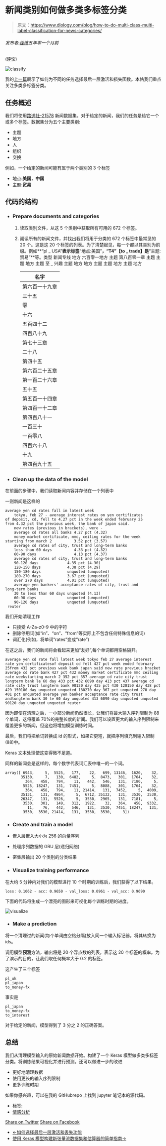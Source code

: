 # 新闻类别如何做多类多标签分类

> 原文：<https://www.dlology.com/blog/how-to-do-multi-class-multi-label-classification-for-news-categories/>

###### 发布者:[程维](/blog/author/Chengwei/)五年零一个月前

([评论](/blog/how-to-do-multi-class-multi-label-classification-for-news-categories/#disqus_thread))

![classify](img/8b6455b31f835c8df3acf1e3eb740963.png)

我的[上一篇](https://www.dlology.com/blog/how-to-choose-last-layer-activation-and-loss-function/)展示了如何为不同的任务选择最后一层激活和损失函数。本帖我们重点关注多类多标签分类。

## 任务概述

我们将使用[路透社-21578](https://archive.ics.uci.edu/ml/machine-learning-databases/reuters21578-mld/) 新闻数据集。对于给定的新闻，我们的任务是给它一个或多个标签。数据集分为五个主要类别:

*   主题
*   地方
*   人
*   组织
*   交换

例如，一个给定的新闻可能有属于两个类别的 3 个标签

*   地点:**美国**，**中国**
*   主题:**贸易**

## 代码的结构

*   ### Prepare documents and categories

    1.  读取类别文件，从这 5 个类别中获取所有可用的 672 个标签。
    2.  阅读所有的新闻文件，并找出我们将用于分类的 672 个标签中最常见的 20 个。这是这 20 个标签的列表。为了清楚起见，每一个都以其类别为前缀。例如**“pl _ USA”**表示标签**“地点:美国”**，“T4”【to _ trade】是**“主题:贸易”**等。类型 新闻专线 地方 六百零一地方 主题 第八百零一章 主题 主题 地方 主题 至 _ 兴趣 主题 地方 地方 主题 主题 地方 主题 地方

        | 名字 |
        | --- |
        | 第六百一十九章 | pl _ 美国 | 一万二千五百四十二 |
        | 三十五 | 挣钱 | 主题 | 三千九百八十七 |
        | 零 | 至 _acq | 主题 | 二千四百四十八 |
        | 十六 | pl_uk | 地方 | 一千四百八十九 |
        | 五百四十二 | pl _ 日本 | 地方 | 一千一百三十八 |
        | 四百八十九 | pl _ 加拿大 | 第一千一百零四章 |
        | 第七十三章 | 来 _ 钱-外汇 |
        | 二十八 | 来 _ 原油 | 第六百三十四 |
        | 第四十五 | 去谷物 | 第六百二十八章 |
        | 第六百二十五章 | pl _ 西德 | 第五百六十七章 |
        | 第一百二十六章 | 到 _ 贸易 | 五百五十二 |
        | 五十五 | 第五百一十三章 |
        | 第五百一十四章 | pl _ 法国(法国) | 第四百六十九章 |
        | 第四百一十二章 | 或者 _ec | 组织 | 第三百四十九 |
        | 第四百八十一 | pl _ 巴西 | 三百三十二 |
        | 一百三十 | 小麦 | 三百零六 |
        | 一百零八 | 收货方 | 三百零五 |
        | 四百六十八 | pl _ 澳大利亚 | 两百七十 |
        | 十九 | 去玉米 | 第二百五十四 |
        | 第四百九十五 | 波兰 | 第二百二十三章 |

*   ### Clean up the data of the model

在前面的步骤中，我们读取新闻内容并存储在一个列表中

一则新闻是这样的

```
average yen cd rates fall in latest week
    tokyo, feb 27 - average interest rates on yen certificates
of deposit, cd, fell to 4.27 pct in the week ended february 25
from 4.32 pct the previous week, the bank of japan said.
    new rates (previous in brackets), were -
    average cd rates all banks 4.27 pct (4.32)
    money market certificate, mmc, ceiling rates for the week
starting from march 2          3.52 pct (3.57)
    average cd rates of city, trust and long-term banks
    less than 60 days          4.33 pct (4.32)
    60-90 days                 4.13 pct (4.37)
    average cd rates of city, trust and long-term banks
    90-120 days             4.35 pct (4.30)
    120-150 days            4.38 pct (4.29)
    150-180 days            unquoted (unquoted)
    180-270 days            3.67 pct (unquoted)
    over 270 days           4.01 pct (unquoted)
    average yen bankers' acceptance rates of city, trust and
long-term banks
    30 to less than 60 days unquoted (4.13)
    60-90 days              unquoted (unquoted)
    90-120 days             unquoted (unquoted)
 reuter
```

我们开始清理工作

*   只接受 A-Za-z0-9 中的字符
*   删除停用词(如“in”、“on”、“from”等实际上不包含任何特殊信息的词)
*   词汇化(例如，将单词“rates”变成“rate”)

在这之后，我们的新闻将会看起来更加“友好”,每个单词都用空格隔开。

```
average yen cd rate fall latest week tokyo feb 27 average interest rate yen certificatesof deposit cd fell 427 pct week ended february 25from 432 pct previous week bank japan said new rate previous bracket average cd rate bank 427 pct 432 money market certificate mmc ceiling rate weekstarting march 2 352 pct 357 average cd rate city trust longterm bank le 60 day 433 pct 432 6090 day 413 pct 437 average cd rate city trust longterm bank 90120 day 435 pct 430 120150 day 438 pct 429 150180 day unquoted unquoted 180270 day 367 pct unquoted 270 day 401 pct unquoted average yen banker acceptance rate city trust andlongterm bank 30 le 60 day unquoted 413 6090 day unquoted unquoted 90120 day unquoted unquoted reuter
```

因为即使在清理之后，一小部分新闻仍然很长，让我们将最大输入序列限制为 88 个单词，这将覆盖 70%的完整长度的新闻。我们可以设置更大的输入序列限制来覆盖更多的新闻，但这也将增加模型训练时间。

最后，我们将把单词转换成 id 的形式，如果它更短，就把序列填充到输入限制(88)中。

Keras 文本处理使这变得微不足道。

同样的新闻会是这样的，每个数字代表词汇表中唯一的一个词。

```
array([ 6943,     5,  5525,   177,    22,   699, 13146,  1620,    32,
       35130,     7,   130,  6482,     5,  8473,   301,  1764,    32,
         364,   458,   794,    11,   442,   546,   131,  7180,     5,
        5525, 18247,   131,  7451,     5,  8088,   301,  1764,    32,
         364,   458,   794,    11, 21414,   131,  7452,     5,  4009,
       35131,   131,  4864,     5,  6712, 35132,   131,  3530,  3530,
       26347,   131,  5526,     5,  3530,  2965,   131,  7181,     5,
        3530,   301,   149,   312,  1922,    32,   364,   458,  9332,
          11,    76,   442,   546,   131,  3530,  7451, 18247,   131,
        3530,  3530, 21414,   131,  3530,  3530,     3])
```

*   ### Create and train a model

*   嵌入层嵌入大小为 256 的向量序列
*   处理序列数据的 GRU 层(递归网络)
*   密集层输出 20 个类别的分类结果

*   ### Visualize training performance

在大约 5 分钟内对我们的模型进行 10 个时期的训练后，我们获得了以下结果。

```
loss: 0.1062 - acc: 0.9650 - val_loss: 0.0961 - val_acc: 0.9690
```

下面的代码将生成一个漂亮的图形来可视化每个训练时期的进度。

![visualize](img/faf4c55f7a5e6de2436e1f26ba562e81.png)

*   ### Make a prediction

将一个清理过的新闻(每个单词由空格分隔)放入同一个输入标记器，将其转换为 ids。

调用模型**预测**方法，输出将是 20 个浮点数的列表，表示这 20 个标签的概率。为了演示的目的，让我们取任何概率大于 0.2 的标签。

这产生了三个标签

```
pl_uk
pl_japan
to_money-fx
```

事实是

```
pl_japan
to_money-fx
to_interest
```

对于给定的新闻，模型得到了 3 分之 2 的正确答案。

## 总结

我们从清理模型输入的原始新闻数据开始。构建了一个 Keras 模型做多类多标签分类。将训练结果可视化并进行预测。还可以做进一步的改进

*   更好地清理数据
*   使用更长的输入序列限制
*   更多训练时期

如果你感兴趣，可以在我的 GitHubrepo 上找到 jupyter 笔记本的源代码。

*   标签:
*   [情感分析](/blog/tag/sentiment-analysis/)

[Share on Twitter](https://twitter.com/intent/tweet?url=https%3A//www.dlology.com/blog/how-to-do-multi-class-multi-label-classification-for-news-categories/&text=How%20to%20do%20multi-class%20multi-label%20classification%20for%20news%20categories) [Share on Facebook](https://www.facebook.com/sharer/sharer.php?u=https://www.dlology.com/blog/how-to-do-multi-class-multi-label-classification-for-news-categories/)

*   [←如何选择最后一层激活和丢失功能](/blog/how-to-choose-last-layer-activation-and-loss-function/)
*   [使用 Keras 模型构建新张量流数据集和估算器的简单指南→](/blog/an-easy-guide-to-build-new-tensorflow-datasets-and-estimator-with-keras-model/)